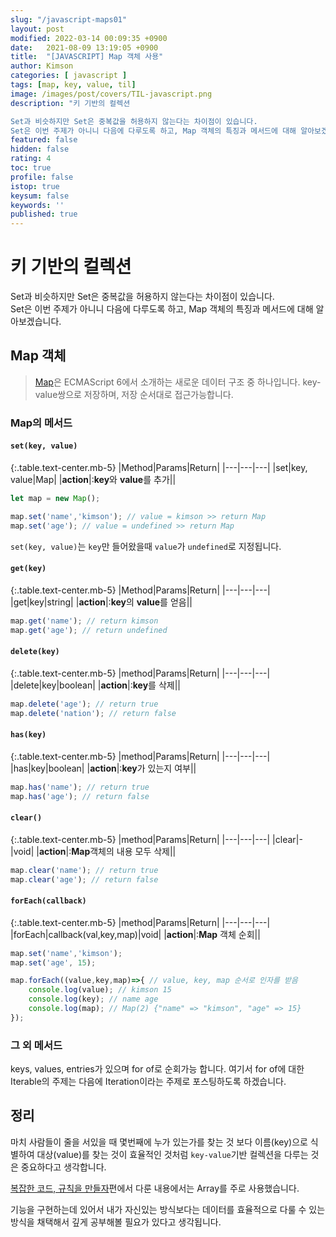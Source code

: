 ```yaml
---
slug: "/javascript-maps01"
layout: post
modified: 2022-03-14 00:09:35 +0900
date:   2021-08-09 13:19:05 +0900
title:  "[JAVASCRIPT] Map 객체 사용"
author: Kimson
categories: [ javascript ]
tags: [map, key, value, til]
image: /images/post/covers/TIL-javascript.png
description: "키 기반의 컬렉션

Set과 비슷하지만 Set은 중복값을 허용하지 않는다는 차이점이 있습니다.  
Set은 이번 주제가 아니니 다음에 다루도록 하고, Map 객체의 특징과 메서드에 대해 알아보겠습니다."
featured: false
hidden: false
rating: 4
toc: true
profile: false
istop: true
keysum: false
keywords: ''
published: true
---
```


# 키 기반의 컬렉션

Set과 비슷하지만 Set은 중복값을 허용하지 않는다는 차이점이 있습니다.  
Set은 이번 주제가 아니니 다음에 다루도록 하고, Map 객체의 특징과 메서드에 대해 알아보겠습니다.

## Map 객체

> [Map][MDN]은 ECMAScript 6에서 소개하는 새로운 데이터 구조 중 하나입니다. key-value쌍으로 저장하며, 저장 순서대로 접근가능합니다. 

[MDN]: https://developer.mozilla.org/ko/docs/Web/JavaScript/Guide/Keyed_collections 'MDN 참조'

### Map의 메서드

#### `set(key, value)`

{:.table.text-center.mb-5}
|Method|Params|Return|
|---|---|---|
|set|key, value|Map|
|**action**|:**key**와 **value**를 추가||

```javascript
let map = new Map();

map.set('name','kimson'); // value = kimson >> return Map
map.set('age'); // value = undefined >> return Map
```

`set(key, value)`는 `key`만 들어왔을때 `value`가 `undefined`로 지정됩니다.

#### `get(key)`

{:.table.text-center.mb-5}
|Method|Params|Return|
|---|---|---|
|get|key|string|
|**action**|:**key**의 **value**를 얻음||

```javascript
map.get('name'); // return kimson
map.get('age'); // return undefined
```

#### `delete(key)`

{:.table.text-center.mb-5}
|method|Params|Return|
|---|---|---|
|delete|key|boolean|
|**action**|:**key**를 삭제||

```javascript
map.delete('age'); // return true
map.delete('nation'); // return false
```

#### `has(key)`

{:.table.text-center.mb-5}
|method|Params|Return|
|---|---|---|
|has|key|boolean|
|**action**|:**key**가 있는지 여부||

```javascript
map.has('name'); // return true
map.has('age'); // return false
```

#### `clear()`

{:.table.text-center.mb-5}
|method|Params|Return|
|---|---|---|
|clear|-|void|
|**action**|:**Map**객체의 내용 모두 삭제||

```javascript
map.clear('name'); // return true
map.clear('age'); // return false
```

#### `forEach(callback)`

{:.table.text-center.mb-5}
|method|Params|Return|
|---|---|---|
|forEach|callback(val,key,map)|void|
|**action**|:**Map** 객체 순회||

```javascript
map.set('name','kimson');
map.set('age', 15);

map.forEach((value,key,map)=>{ // value, key, map 순서로 인자를 받음
    console.log(value); // kimson 15
    console.log(key); // name age
    console.log(map); // Map(2) {"name" => "kimson", "age" => 15}
});
```


### 그 외 메서드

keys, values, entries가 있으며 for of로 순회가능 합니다. 여기서 for of에 대한 Iterable의 주제는 다음에 Iteration이라는 주제로 포스팅하도록 하겠습니다.

## 정리

마치 사람들이 줄을 서있을 때 몇번째에 누가 있는가를 찾는 것 보다 이름(key)으로 식별하여 대상(value)를 찾는 것이 효율적인 것처럼 `key-value`기반 컬렉션을 다루는 것은 중요하다고 생각합니다.

[복잡한 코드, 규칙을 만들자](https://kkn1125.github.io/javascript-code-style/)편에서 다룬 내용에서는 Array를 주로 사용했습니다.

기능을 구현하는데 있어서 내가 자신있는 방식보다는 데이터를 효율적으로 다룰 수 있는 방식을 채택해서 깊게 공부해볼 필요가 있다고 생각됩니다.